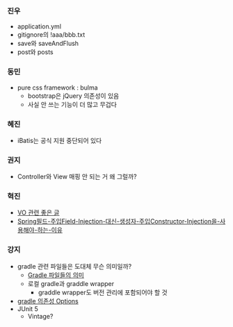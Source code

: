 ### 진우

- application.yml
- gitignore의 !aaa/bbb.txt
- save와 saveAndFlush
- post와 posts

### 동민

- pure css framework : bulma
    - bootstrap은 jQuery 의존성이 있음
    - 사실 안 쓰는 기능이 더 많고 무겁다

### 혜진

- iBatis는 공식 지원 중단되어 있다

### 권지

- Controller와 View 매핑 안 되는 거 왜 그럴까?

### 혁진

- [VO 관련 좋은 글](https://github.com/benelog/blog/issues/27)
- [Spring필드-주입Field-Injection-대신-생성자-주입Constructor-Injection을-사용해야-하는-이유](https://zorba91.tistory.com/entry/Spring%ED%95%84%EB%93%9C-%EC%A3%BC%EC%9E%85Field-Injection-%EB%8C%80%EC%8B%A0-%EC%83%9D%EC%84%B1%EC%9E%90-%EC%A3%BC%EC%9E%85Constructor-Injection%EC%9D%84-%EC%82%AC%EC%9A%A9%ED%95%B4%EC%95%BC-%ED%95%98%EB%8A%94-%EC%9D%B4%EC%9C%A0)

### 강지

- gradle 관련 파일들은 도대체 무슨 의미일까?
    - [Gradle 파일들의 의미](https://medium.com/@goinhacker/%EC%9A%B4%EC%98%81-%EC%9E%90%EB%8F%99%ED%99%94-1-%EB%B9%8C%EB%93%9C-%EC%9E%90%EB%8F%99%ED%99%94-by-gradle-7630c0993d09)
    - 로컬 gradle과 graddle wrapper
        - graddle wrapper도 버전 관리에 포함되어야 할 것
- [gradle 의존성 Options](https://sikeeoh.github.io/2017/08/28/implementation-vs-api-android-gradle-plugin-3/)
- JUnit 5
    - Vintage?
